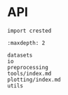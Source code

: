 # API

```
import crested
```

```{toctree}
:maxdepth: 2

datasets
io
preprocessing
tools/index.md
plotting/index.md
utils
```

